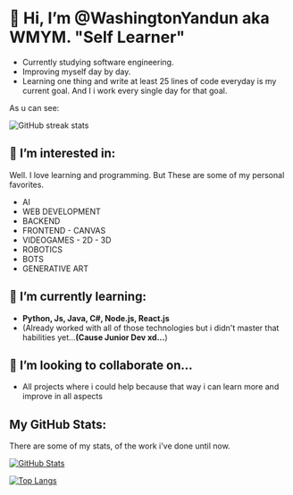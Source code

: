 # 👋 Hi, I’m @WashingtonYandun aka WMYM. **"Self Learner"**

- Currently studying software engineering.
- Improving myself day by day.
- Learning one thing and write at least 25 lines of code everyday is my current goal. And I i work every single day for that goal.

As u can see:

![GitHub streak stats](https://github-readme-streak-stats.herokuapp.com/?user=WashingtonYandun&theme=nord)

## 👀 I’m interested in:
Well. I love learning and programming. But These are some of my personal favorites.

- AI
- WEB DEVELOPMENT
- BACKEND
- FRONTEND - CANVAS
- VIDEOGAMES - 2D - 3D
- ROBOTICS
- BOTS
- GENERATIVE ART


## 🌱 I’m currently learning:

- **Python, Js, Java, C#, Node.js, React.js**
- (Already worked with all of those technologies but i didn't master that habilities yet...**(Cause Junior Dev xd...**)

## 💞️ I’m looking to collaborate on...

- All projects where i could help because that way i can learn more and improve in all aspects

## My GitHub Stats:

There are some of my stats, of the work i've done until now.

[![GitHub Stats](https://github-readme-stats.vercel.app/api?username=WashingtonYandun&theme=nord)](https://github.com/WashingtonYandun)

[![Top Langs](https://github-readme-stats.vercel.app/api/top-langs/?username=WashingtonYandun&layout=compact&theme=nord)](https://github.com/WashingtonYandun)  
